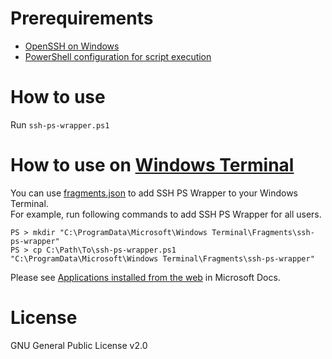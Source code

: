 # Prerequirements

* [OpenSSH on Windows](https://docs.microsoft.com/windows-server/administration/openssh/openssh_overview)
* [PowerShell configuration for script execution](https://go.microsoft.com/fwlink/?LinkID=135170)

# How to use

Run `ssh-ps-wrapper.ps1`

# How to use on [Windows Terminal](https://github.com/microsoft/terminal)

You can use [fragments.json](fragments.json) to add SSH PS Wrapper to your Windows Terminal.  
For example, run following commands to add SSH PS Wrapper for all users.

```
PS > mkdir "C:\ProgramData\Microsoft\Windows Terminal\Fragments\ssh-ps-wrapper"
PS > cp C:\Path\To\ssh-ps-wrapper.ps1 "C:\ProgramData\Microsoft\Windows Terminal\Fragments\ssh-ps-wrapper"
```

Please see [Applications installed from the web](https://docs.microsoft.com/ja-jp/windows/terminal/json-fragment-extensions#applications-installed-from-the-web) in Microsoft Docs.

# License

GNU General Public License v2.0
